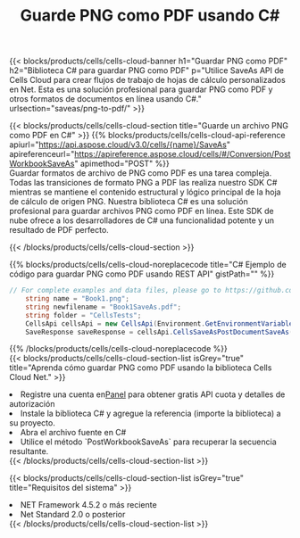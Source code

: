 ﻿---
title:  Guarde PNG como PDF usando C#
description:  Utilizando Aspose.Cells Cloud SDK para C# para guardar el archivo de formato PNG como archivo de formato PDF.
kwords: Excel, Save PNG as PDF, REST, C#
howto: How to save PNG as PDF using Aspose.Cells Cloud C# library.
---
{{< blocks/products/cells/cells-cloud-banner h1="Guardar PNG como PDF" h2="Biblioteca C# para guardar PNG como PDF" p="Utilice SaveAs API de Cells Cloud para crear flujos de trabajo de hojas de cálculo personalizados en Net. Esta es una solución profesional para guardar PNG como PDF y otros formatos de documentos en línea usando C#." urlsection="saveas/png-to-pdf/" >}}

{{< blocks/products/cells/cells-cloud-section title="Guarde un archivo PNG como PDF en C#" >}}
{{% blocks/products/cells/cells-cloud-api-reference apiurl="https://api.aspose.cloud/v3.0/cells/{name}/SaveAs" apireferenceurl="https://apireference.aspose.cloud/cells/#/Conversion/PostWorkbookSaveAs" apimethod="POST" %}}
<br/>
Guardar formatos de archivo de PNG como PDF es una tarea compleja. Todas las transiciones de formato PNG a PDF las realiza nuestro SDK C# mientras se mantiene el contenido estructural y lógico principal de la hoja de cálculo de origen PNG. Nuestra biblioteca C# es una solución profesional para guardar archivos PNG como PDF en línea. Este SDK de nube ofrece a los desarrolladores de C# una funcionalidad potente y un resultado de PDF perfecto.

{{< /blocks/products/cells/cells-cloud-section >}}

{{% blocks/products/cells/cells-cloud-noreplacecode title="C# Ejemplo de código para guardar PNG como PDF usando REST API" gistPath="" %}}
  
```cs
// For complete examples and data files, please go to https://github.com/aspose-cells-cloud/aspose-cells-cloud-dotnet/
    string name = "Book1.png";
    string newfilename = "Book1SaveAs.pdf";
    string folder = "CellsTests";
    CellsApi cellsApi = new CellsApi(Environment.GetEnvironmentVariable("ProductClientId"), Environment.GetEnvironmentVariable("ProductClientSecret"));
    SaveResponse saveResponse = cellsApi.CellsSaveAsPostDocumentSaveAs(name, null, newfilename, null,null,folder);
```
  
{{% /blocks/products/cells/cells-cloud-noreplacecode %}}
<br/>
{{< blocks/products/cells/cells-cloud-section-list isGrey="true" title="Aprenda cómo guardar PNG como PDF usando la biblioteca Cells Cloud Net." >}}
<li> Registre una cuenta en<a href="https://dashboard.aspose.cloud/">Panel</a> para obtener gratis API cuota y detalles de autorización</li>
<li>Instale la biblioteca C# y agregue la referencia (importe la biblioteca) a su proyecto.</li>
<li>Abra el archivo fuente en C#</li>
<li>Utilice el método `PostWorkbookSaveAs` para recuperar la secuencia resultante.</li>
{{< /blocks/products/cells/cells-cloud-section-list >}}

{{< blocks/products/cells/cells-cloud-section-list isGrey="true" title="Requisitos del sistema" >}}
<li>NET Framework 4.5.2 o más reciente</li>
<li>Net Standard 2.0 o posterior</li>
{{< /blocks/products/cells/cells-cloud-section-list >}}
